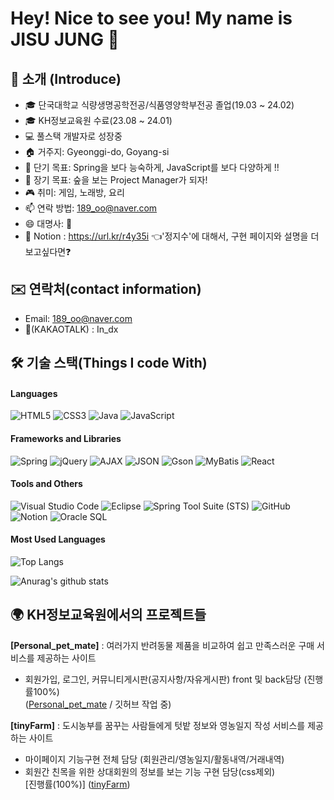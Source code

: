 # Hey! Nice to see you! My name is JISU JUNG 👋
## 🙌 소개 (Introduce)
- 🎓 단국대학교 식량생명공학전공/식품영양학부전공 졸업(19.03 ~ 24.02)
- 🎓 KH정보교육원 수료(23.08 ~ 24.01)
- 💻 풀스택 개발자로 성장중 
- 🏠 거주지: Gyeonggi-do, Goyang-si
- 🎯 단기 목표: Spring을 보다 능숙하게, JavaScript를 보다 다양하게 !! 
- 🌟 장기 목표: 숲을 보는 Project Manager가 되자!
- 🎮 취미: 게임, 노래방, 요리
- 📫 연락 방법: 189_oo@naver.com
- 😄 대명사: 👧  
- 📝 Notion : https://url.kr/r4y35i 👈'정지수'에 대해서, 구현 페이지와 설명을 더 보고싶다면❓


## ✉️ 연락처(contact information)
- Email: 189_oo@naver.com
- 💬(KAKAOTALK) : In_dx
  
## 🛠 기술 스택(Things I code With)

#### Languages
![HTML5](https://img.shields.io/badge/-HTML5-%23E34F26?style=flat&logo=html5&logoColor=white)
![CSS3](https://img.shields.io/badge/-CSS3-%231572B6?style=flat&logo=css3&logoColor=white)
![Java](https://img.shields.io/badge/-Java-%23ED8B00?style=flat&logo=java&logoColor=white)
![JavaScript](https://img.shields.io/badge/-JavaScript-%23F7DF1E?style=flat&logo=javascript&logoColor=black)

#### Frameworks and Libraries
![Spring](https://img.shields.io/badge/-Spring-%236DB33F?style=flat&logo=spring&logoColor=white)
![jQuery](https://img.shields.io/badge/-jQuery-%230769AD?style=flat&logo=jquery&logoColor=white)
![AJAX](https://img.shields.io/badge/-AJAX-%23404D59?style=flat)
![JSON](https://img.shields.io/badge/-JSON-%23000000?style=flat&logo=json&logoColor=white)
![Gson](https://img.shields.io/badge/-Gson-%23758A93?style=flat)
![MyBatis](https://img.shields.io/badge/-MyBatis-%23E34F26?style=flat)
![React](https://img.shields.io/badge/-React-%2361DAFB?style=flat&logo=react&logoColor=black)

#### Tools and Others
![Visual Studio Code](https://img.shields.io/badge/-VS%20Code-%23007ACC?style=flat&logo=visual-studio-code&logoColor=white)
![Eclipse](https://img.shields.io/badge/-Eclipse-%232C2255?style=flat&logo=eclipse-ide&logoColor=white)
![Spring Tool Suite (STS)](https://img.shields.io/badge/-Spring%20Tool%20Suite-%236DB33F?style=flat&logo=spring&logoColor=white)
![GitHub](https://img.shields.io/badge/-GitHub-%23181717?style=flat&logo=github&logoColor=white)
![Notion](https://img.shields.io/badge/-Notion-%23000000?style=flat&logo=notion&logoColor=white)
![Oracle SQL](https://img.shields.io/badge/-Oracle%20SQL-%23F80000?style=flat&logo=oracle&logoColor=white)

#### Most Used Languages
![Top Langs](https://github-readme-stats.vercel.app/api/top-langs/?username=ZIDOL2&layout=compact&theme=tokyonight)

![Anurag's github stats](https://github-readme-stats.vercel.app/api?username=ZIDOL2&show_icons=true&theme=tokyonight)





## 🌍 KH정보교육원에서의 프로젝트들
**[Personal_pet_mate]** : 여러가지 반려동물 제품을 비교하여 쉽고 만족스러운 구매 서비스를 제공하는 사이트
- 회원가입, 로그인, 커뮤니티게시판(공지사항/자유게시판) front 및 back담당 (진행률100%)  
  ([Personal_pet_mate](https://github.com/ZIDOL2/personal_pet_mate.git) / 깃허브 작업 중)    

**[tinyFarm]** : 도시농부를 꿈꾸는 사람들에게 텃밭 정보와 영농일지 작성 서비스를 제공하는 사이트  
  - 마이페이지 기능구현 전체 담당 (회원관리/영농일지/활동내역/거래내역)  
  - 회원간 친목을 위한 상대회원의 정보를 보는 기능 구현 담당(css제외)  
    [진행률(100%)] ([tinyFarm](https://github.com/ZIDOL2/tinyFarm))
